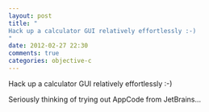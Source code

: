 ```yaml
---
layout: post
title: "
Hack up a calculator GUI relatively effortlessly :-)
"
date: 2012-02-27 22:30
comments: true
categories: objective-c
---
```


Hack up a calculator GUI relatively effortlessly :-)


Seriously thinking of trying out AppCode from JetBrains…

